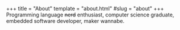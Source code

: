 +++
title = "About"
template = "about.html"
#slug = "about"
+++
Programming language ~~nerd~~ enthusiast, computer science graduate, embedded software developer, maker wannabe.
